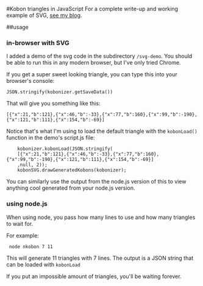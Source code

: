 #Kobon triangles in JavaScript
For a complete write-up and working example of SVG, [see my blog](http://www.trevorsimonton.com/cs/projects/2015/12/10/kobon-triangle-generator-javascript.html).

##usage

### in-browser with SVG
I added a demo of the svg code in the subdirectory `/svg-demo`. You should be able to run this in any modern browser, but I've only tried Chrome.

If you get a super sweet looking triangle, you can type this into your browser's console:
```
JSON.stringify(kobonizer.getSaveData())
```

That will give you something like this:
```
[{"x":21,"b":121},{"x":46,"b":-33},{"x":77,"b":160},{"x":99,"b":-190},{"x":121,"b":111},{"x":154,"b":-69}]
```

Notice that's what I'm using to load the default triangle with the `kobonLoad()` function in the demo's script.js file:
```
	kobonizer.kobonLoad(JSON.stringify(
	[{"x":21,"b":121},{"x":46,"b":-33},{"x":77,"b":160},{"x":99,"b":-190},{"x":121,"b":111},{"x":154,"b":-69}]
	,null, 2));
	kobonSVG.drawGeneratedKobons(kobonizer);
```

You can similarly use the output from the node.js version of this to view anything cool generated from your node.js version.

### using node.js
When using node, you pass how many lines to use and how many triangles to wait for. 

For example: 
```
 node nkobon 7 11
```
This will generate 11 triangles with 7 lines. The output is a JSON string that can be loaded with `kobonLoad`

If you put an impossible amount of triangles, you'll be waiting forever.

